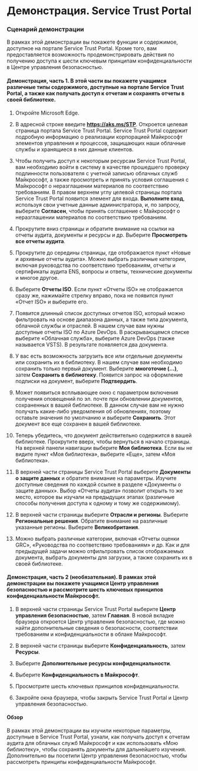 ﻿---
Demo:
    title: 'Service Trust Portal'
    module: 'Модуль 1. Урок 2. Описание принципов безопасности и соответствия требованиям Майкрософт: изучение портала Service Trust Portal'
---

# Демонстрация. Service Trust Portal

### Сценарий демонстрации

В рамках этой демонстрации вы покажете функции и содержимое, доступное на портале Service Trust Portal. Кроме того, вам предоставляется возможность продемонстрировать действия по получению доступа к шести ключевым принципам конфиденциальности в Центре управления безопасностью.

#### Демонстрация, часть 1. В этой части вы покажете учащимся различные типы содержимого, доступные на портале Service Trust Portal, а также как получать доступ к отчетам и сохранять отчеты в своей библиотеке. 

1. Откройте Microsoft Edge.

1. В адресной строке введите **https://aks.ms/STP**.  Откроется целевая страница портала Service Trust Portal. Service Trust Portal содержит подробную информацию о реализации корпорацией Майкрософт элементов управления и процессов, защищающих наши облачные службы и хранящиеся в них данные клиентов. 

1. Чтобы получить доступ к некоторым ресурсам Service Trust Portal, вам необходимо войти в систему в качестве прошедшего проверку подлинности пользователя с учетной записью облачных служб Майкрософт, а также просмотреть и принять условия соглашения с Майкрософт о неразглашении материалов по соответствию требованиям. В правом верхнем углу целевой страницы портала Service Trust Portal появится элемент для входа. **Выполните вход**, используя свои учетные данные администратора, и, по запросу, выберите **Согласен**, чтобы принять соглашение с Майкрософт о неразглашении материалов по соответствию требованиям.

1. Прокрутите вниз страницы и обратите внимание на ссылки на отчеты аудита, документы и ресурсы и др.  Выберите **Просмотреть все отчеты аудита**.

1. Прокрутите до середины страницы, где отображается пункт «Новые и архивные отчеты аудита».  Можно выбрать различные категории, включая руководства по соответствию требованиям, отчеты и сертификаты аудита ENS, вопросы и ответы, технические документы и многое другое.

1. Выберите **Отчеты ISO**.  Если пункт «Отчеты ISO» не отображается сразу же, нажимайте стрелку вправо, пока не появится пункт «Отчет ISO» и выберите его.

1. Появится длинный список доступных отчетов ISO, который можно фильтровать на основе диапазона данных, а также типа документа, облачной службы и отраслей.  В нашем случае вам нужны доступные отчеты ISO по Azure DevOps.  В раскрывающемся списке выберите «Облачная служба», выберите Azure DevOps (также называется VSTS).  В результате появляется два документа.

1. У вас есть возможность загрузить все или отдельные документы или сохранить их в библиотеку.  В нашем случае вам необходимо сохранить только первый документ.  Выберите **многоточие (...)**, затем **Сохранить в библиотеку**.  Появится запрос на оформление подписки на документ, выберите **Подтвердить**.

1. Может появиться всплывающее окно с параметром включения получения оповещений по эл. почте при обновлении документов, сохраненных в вашей библиотеке.  В данном случае вам не нужно получать какие-либо уведомления об обновлениях, поэтому оставьте значения по умолчанию и выберите **Сохранить**.  Этот документ все еще сохранен в вашей библиотеке.

1. Теперь убедитесь, что документ действительно содержится в вашей библиотеке. Прокрутите вверх, чтобы вернуться в начало страницы. На верхней панели навигации выберите **Моя библиотека**.  Если вы не видите пункт «Моя библиотека», выберите «Еще», затем «Моя библиотека».

1. В верхней части страницы Service Trust Portal выберите **Документы о защите данных** и обратите внимание на параметры. Изучите доступные сведения по каждой ссылке в разделе «Документы о защите данных». Выбор «Отчеты аудита» позволит открыть то же место, которое вы изучали на предыдущих этапах (различные способы получения доступа к одному и тому же содержимому).  

1. В верхней части страницы выберите **Отрасли и регионы**.  Выберите **Региональные решения**. Обратите внимание на различные указанные регионы.  Выберите **Великобритания**.  

1. Можно выбрать различные категории,  включая «Отчеты оценки GRC», «Руководства по соответствию требованиям» и др.  Как и для предыдущей задачи можно отфильтровать список отображаемых документа, выбрать документы для загрузки, а также сохранить их в своей библиотеке.

#### Демонстрация, часть 2 (необязательная). В рамках этой демонстрации вы покажете учащимся Центр управления безопасностью и рассмотрите шесть ключевых принципов конфиденциальности Майкрософт.

1. В верхней части страницы Service Trust Portal выберите **Центр управления безопасностью**, затем **Главная**. В новой вкладке браузера откроется Центр управления безопасностью, где можно найти дополнительные сведения о безопасности, соответствии требованиям и конфиденциальности в облаке Майкрософт.

1. В верхней части страницы выберите **Конфиденциальность**, затем **Ресурсы**.

1. Выберите **Дополнительные ресурсы конфиденциальности**.

1. Выберите **Конфиденциальность в Майкрософт**.

1. Просмотрите шесть ключевых принципов конфиденциальности.

1. Закройте окна браузера, чтобы закрыть Service Trust Portal и Центр управления безопасностью.

#### Обзор

В рамках этой демонстрации вы изучили некоторые параметры, доступные в Service Trust Portal, узнали, как получать доступ к отчетам аудита для облачных служб Майкрософт и как использовать «Мою библиотеку», чтобы сохранять документы для дальнейшего изучения.  Дополнительно вы посетили Центр управления безопасностью, чтобы рассмотреть принципы конфиденциальности Майкрософт.
